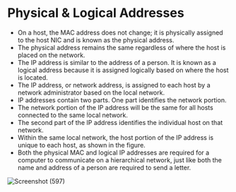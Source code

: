 # Physical & Logical Addresses

- On a host, the MAC address does not change; it is physically assigned to the host NIC and is known as the physical address.
- The physical address remains the same regardless of where the host is placed on the network.
- The IP address is similar to the address of a person. It is known as a logical address because it is assigned logically based on where the host is located.
- The IP address, or network address, is assigned to each host by a network administrator based on the local network.
- IP addresses contain two parts. One part identifies the network portion.
- The network portion of the IP address will be the same for all hosts connected to the same local network.
- The second part of the IP address identifies the individual host on that network.
- Within the same local network, the host portion of the IP address is unique to each host, as shown in the figure.
- Both the physical MAC and logical IP addresses are required for a computer to communicate on a hierarchical network, just like both the name and address of a person are required to send a letter.

![Screenshot (597)](https://user-images.githubusercontent.com/63872951/170925802-af368a6f-61e3-4d7e-b7ef-88610e6be53a.png)
